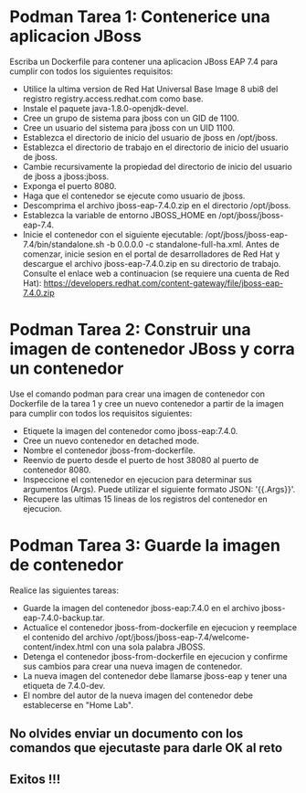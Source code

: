 # Podman Tarea 1: Contenerice una aplicacion JBoss
Escriba un Dockerfile para contener una aplicacion JBoss EAP 7.4 para cumplir con todos los siguientes requisitos:

 - Utilice la ultima version de Red Hat Universal Base Image 8 ubi8 del registro registry.access.redhat.com como base.
 - Instale el paquete java-1.8.0-openjdk-devel.
 - Cree un grupo de sistema para jboss con un GID de 1100.
 - Cree un usuario del sistema para jboss con un UID 1100.
 - Establezca el directorio de inicio del usuario de jboss en /opt/jboss.
 - Establezca el directorio de trabajo en el directorio de inicio del usuario de jboss.
 - Cambie recursivamente la propiedad del directorio de inicio del usuario de jboss a jboss:jboss.
 - Exponga el puerto 8080.
 - Haga que el contenedor se ejecute como usuario de jboss.
 - Descomprima el archivo jboss-eap-7.4.0.zip en el directorio /opt/jboss.
 - Establezca la variable de entorno JBOSS_HOME en /opt/jboss/jboss-eap-7.4.
 - Inicie el contenedor con el siguiente ejecutable: /opt/jboss/jboss-eap-7.4/bin/standalone.sh -b 0.0.0.0 -c standalone-full-ha.xml.
Antes de comenzar, inicie sesion en el portal de desarrolladores de Red Hat y descargue el archivo jboss-eap-7.4.0.zip en su directorio de trabajo. Consulte el enlace web a continuacion (se requiere una cuenta de Red Hat):
https://developers.redhat.com/content-gateway/file/jboss-eap-7.4.0.zip

# Podman Tarea 2: Construir una imagen de contenedor JBoss y corra un contenedor
Use el comando podman para crear una imagen de contenedor con Dockerfile de la tarea 1 y cree un nuevo contenedor a partir de la imagen para cumplir con todos los requisitos siguientes:

 - Etiquete la imagen del contenedor como jboss-eap:7.4.0.
 - Cree un nuevo contenedor en detached mode.
 - Nombre el contenedor jboss-from-dockerfile.
 - Reenvio de puerto desde el puerto de host 38080 al puerto de contenedor 8080.
 - Inspeccione el contenedor en ejecucion para determinar sus argumentos (Args). Puede utilizar el siguiente formato JSON: '{{.Args}}'.
 - Recupere las ultimas 15 lineas de los registros del contenedor en ejecucion.

# Podman Tarea 3: Guarde la imagen de contenedor
Realice las siguientes tareas:

 - Guarde la imagen del contenedor jboss-eap:7.4.0 en el archivo jboss-eap-7.4.0-backup.tar.
 - Actualice el contenedor jboss-from-dockerfile en ejecucion y reemplace el contenido del archivo /opt/jboss/jboss-eap-7.4/welcome-content/index.html con una sola palabra JBOSS.
 - Detenga el contenedor jboss-from-dockerfile en ejecucion y confirme sus cambios para crear una nueva imagen de contenedor.
 - La nueva imagen del contenedor debe llamarse jboss-eap y tener una etiqueta de 7.4.0-dev.
 - El nombre del autor de la nueva imagen del contenedor debe establecerse en "Home Lab".


## No olvides enviar un documento con los comandos que ejecutaste para darle OK al reto
## Exitos !!!
